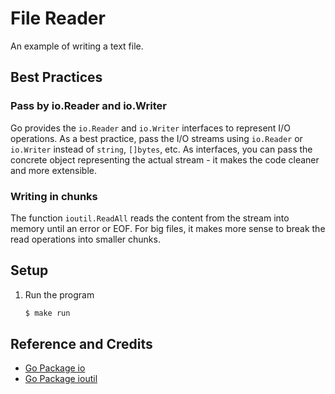 # File Reader

An example of writing a text file.

## Best Practices

### Pass by io.Reader and io.Writer

Go provides the `io.Reader` and `io.Writer` interfaces to represent I/O operations. As a best practice, pass the I/O streams using `io.Reader` or `io.Writer` instead of `string`, `[]bytes`, etc. As interfaces, you can pass the concrete object representing the actual stream - it makes the code cleaner and more extensible.

### Writing in chunks

The function `ioutil.ReadAll` reads the content from the stream into memory until an error or EOF. For big files, it makes more sense to break the read operations into smaller chunks.

## Setup

1. Run the program

   ```bash
   $ make run
   ```

## Reference and Credits

* [Go Package io](https://golang.org/pkg/io/)
* [Go Package ioutil](https://golang.org/pkg/io/ioutil/)
